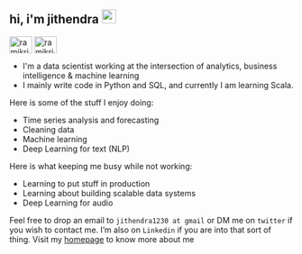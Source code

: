 ## hi, i'm jithendra <img src="https://media.giphy.com/media/hvRJCLFzcasrR4ia7z/giphy.gif" width="25px">


<a href="https://twitter.com/doomedripper" target="blank"><img align="center" src="https://raw.githubusercontent.com/rahuldkjain/github-profile-readme-generator/master/src/images/icons/Social/twitter.svg" alt="ramikrispin" height="30" width="40" /></a>
<a href="https://www.linkedin.com/in/jithendrabsy/" target="blank"><img align="center" src="https://raw.githubusercontent.com/rahuldkjain/github-profile-readme-generator/master/src/images/icons/Social/linked-in-alt.svg" alt="ramikrispin" height="30" width="40" /></a>

- I'm a data scientist working at the intersection of analytics, business intelligence & machine learning
- I mainly write code in Python and SQL, and currently I am learning Scala.

Here is some of the stuff I enjoy doing:
- Time series analysis and forecasting
- Cleaning data
- Machine learning
- Deep Learning for text (NLP)

Here is what keeping me busy while not working:
- Learning to put stuff in production
- Learning about building scalable data systems
- Deep Learning for audio

Feel free to drop an email to `jithendra1230 at gmail` or DM me on `twitter` if you wish to contact me. I’m also on `Linkedin` if you are into that sort of thing. Visit my [homepage](https://jithendrabsy.github.io/) to know more about me
